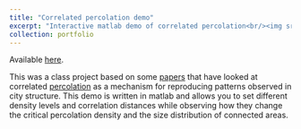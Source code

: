 ```yaml
---
title: "Correlated percolation demo"
excerpt: "Interactive matlab demo of correlated percolation<br/><img src='/images/bikeshare.png'>"
collection: portfolio
---
```


Available [here](https://github.com/zneedell/Percolation_Matlab).

This was a class project based on some [papers](http://www.uvm.edu/pdodds/files/papers/others/everything/makse1999a.pdf) that have looked at correlated [percolation](https://en.wikipedia.org/wiki/Percolation_theory) as a mechanism for reproducing patterns observed in city structure. This demo is written in matlab and allows you to set different density levels and correlation distances while observing how they change the critical percolation density and the size distribution of connected areas.